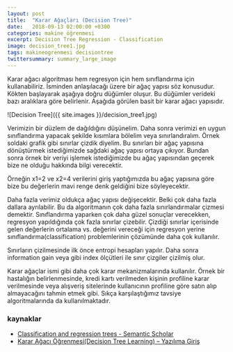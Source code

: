 ```yaml
---
layout: post
title:  "Karar Ağaçları (Decision Tree)"
date:   2018-09-13 02:00:00 +0300
categories: makine öğrenmesi
excerpt: Decision Tree Regression - Classification
image: decision_tree1.jpg
tags: makineogrenmesi decisiontree
twittersummary: summary_large_image
---
```

Karar ağacı algoritması hem regresyon için hem sınıflandırma için kullanabiliriz. İsminden anlaşılacağı üzere bir ağaç yapısı söz konusudur. Kökten başlayarak aşağıya doğru düğümler oluşur. Bu düğümler verideki bazı aralıklara göre belirlenir.  Aşağıda görülen basit bir karar ağacı yapısıdır.

![Decision Tree]({{ site.images }}/decision_tree1.jpg)

Verimizin bir düzlem de dağıldığını düşünelim. Daha sonra verimizi en uygun sınıflandırma yapacak şekilde kısımlara bölelim veya sınırlandıralım. Örnek soldaki grafik gibi sınırlar çizdik diyelim. Bu sınırları bir ağaç yapısına dönüştürmek istediğimizde sağdaki ağaç yapısı ortaya çıkıyor. Bundan sonra örnek bir veriyi işlemek istediğimizde bu ağaç yapısından geçerek bize ne olduğu hakkında bilgi verecektir.

Örneğin x1=2 ve x2=4 verilerini giriş yaptığımızda bu ağaç yapısına göre bize bu değerlerin mavi renge denk geldiğini bize söyleyecektir.

Daha fazla verimiz oldukça ağaç yapısı değişecektir. Belki çok daha fazla dallara ayrılabilir. Bu da algoritmanın çok daha fazla sınırlandırmalar çizmesi demektir. Sınıflandırma yaparken çok daha güzel sonuçlar verecekken, regresyon yapıldığında çok fazla sınırlar çizebilir. Çizdiği sınırlar içerisinde gelen değerlerin ortalama vs. değerini vereceği için regresyon yerine sınıflandırma(classification) problemlerinin çözümünde daha çok kullanılır.

Sınırların çizilmesinde ilk önce entropi hesapları yapılır. Daha sonra information gain veya gibi index ölçütleri ile sınır çizgiler çizilmiş olur.

Karar ağaçlar ismi gibi daha çok karar mekanizmalarında kullanılır. Örnek bir hastalığın belirlenmesinde, kredi kartı verilmeden kişinin profiline karar verilmesinde veya alışveriş sitelerinde kullanıcının profiline göre satın alıp almayacağını tahmin etmek gibi. Sıkça karşılaştığımız tavsiye algoritmalarında da kullanılmaktadır.

### kaynaklar
* [Classification and regression trees - Semantic Scholar](https://www.semanticscholar.org/paper/Classification-and-regression-trees-Loh/0ce4e33a66a354b431fd9ca0cad65f2e528c1f11)
* [Karar Ağacı Öğrenmesi(Decision Tree Learning) – Yazılıma Giriş](https://yazilimagiris.com/2017/11/karar-agaci/)
